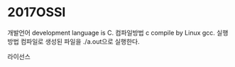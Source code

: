 # 2017OSSI
개발언어
development language is C.
컴파일방법
c compile by Linux gcc.
실행방법
컴파일로 생성된 파일을 ./a.out으로 실행한다.

라이선스
